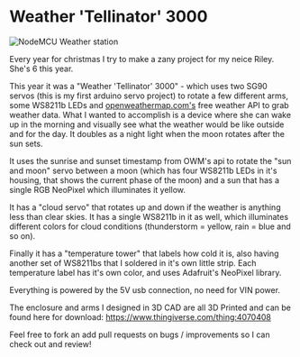 # Weather 'Tellinator' 3000
 
![NodeMCU Weather station](https://imgur.com/dnuezaX.jpg)

Every year for christmas I try to make a zany project for my neice Riley. She's 6 this year.

This year it was a "Weather 'Tellinator' 3000" - which uses two SG90 servos (this is my first arduino servo project) to rotate a few different arms, some WS8211b LEDs and [openweathermap.com's](https://openweathermap.org/) free weather API to grab weather data. What I wanted to accomplish is a device where she can wake up in the morning and visually see what the weather would be like outside and for the day. It doubles as a night light when the moon rotates after the sun sets.

It uses the sunrise and sunset timestamp from OWM's api to rotate the "sun and moon" servo between a moon (which has four WS8211b LEDs in it's housing, that shows the current phase of the moon) and a sun that has a single RGB NeoPixel which illuminates it yellow.

It has a "cloud servo" that rotates up and down if the weather is anything less than clear skies. It has a single WS8211b in it as well, which illuminates different colors for cloud conditions (thunderstorm = yellow, rain = blue and so on).

Finally it has a "temperature tower" that labels how cold it is, also having another set of WS8211bs that I soldered in it's own little strip. Each temperature label has it's own color, and uses Adafruit's NeoPixel library.

Everything is powered by the 5V usb connection, no need for VIN power.

The enclosure and arms I designed in 3D CAD are all 3D Printed and can be found here for download: https://www.thingiverse.com/thing:4070408

Feel free to fork an add pull requests on bugs / improvements so I can check out and review!
